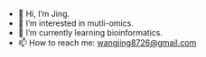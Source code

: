 - 👋 Hi, I’m Jing.
- 👀 I’m interested in mutli-omics.
- 🌱 I’m currently learning bioinformatics.
- 📫 How to reach me: wangjing8726@gmail.com

<!---
wangjing8726/wangjing8726 is a ✨ special ✨ repository because its `README.md` (this file) appears on your GitHub profile.
You can click the Preview link to take a look at your changes.
--->
